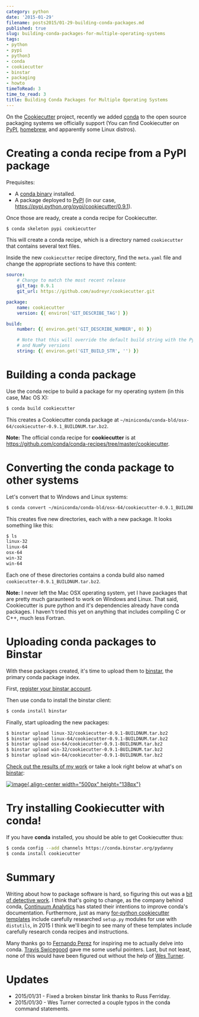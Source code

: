 ```yaml
---
category: python
date: '2015-01-29'
filename: posts2015/01-29-building-conda-packages.md
published: true
slug: building-conda-packages-for-multiple-operating-systems
tags:
- python
- pypi
- python3
- conda
- cookiecutter
- binstar
- packaging
- howto
timeToRead: 3
time_to_read: 3
title: Building Conda Packages for Multiple Operating Systems
---
```


On the [Cookiecutter](https://github.com/audreyr/cookiecutter) project,
recently we added [conda](http://conda.pydata.org/) to the open source
packaging systems we officially support (You can find Cookiecutter on
[PyPI](https://pypi.python.org/pypi/cookiecutter),
[homebrew](https://github.com/Homebrew/homebrew/blob/master/Library/Formula/cookiecutter.rb),
and apparently some Linux distros).

Creating a conda recipe from a PyPI package
===========================================

Prequisites:

-   A [conda binary](http://conda.pydata.org/miniconda.html#miniconda)
    installed.
-   A package deployed to
    [PyPI](https://pypi.python.org/pypi/cookiecutter) (in our case,
    <https://pypi.python.org/pypi/cookiecutter/0.9.1>).

Once those are ready, create a conda recipe for Cookiecutter.

``` bash
$ conda skeleton pypi cookiecutter
```

This will create a conda recipe, which is a directory named
`cookiecutter` that contains several text files.

Inside the new `cookiecutter` recipe directory, find the `meta.yaml`
file and change the appropriate sections to have this content:

``` yaml
source:
    # Change to match the most recent release
    git_tag: 0.9.1
    git_url: https://github.com/audreyr/cookiecutter.git

package:
    name: cookiecutter
    version: {{ environ['GIT_DESCRIBE_TAG'] }}

build:
    number: {{ environ.get('GIT_DESCRIBE_NUMBER', 0) }}

    # Note that this will override the default build string with the Python
    # and NumPy versions
    string: {{ environ.get('GIT_BUILD_STR', '') }}
```

Building a conda package
========================

Use the conda recipe to build a package for my operating system (in this
case, Mac OS X):

``` bash
$ conda build cookiecutter
```

This creates a Cookiecutter conda package at
`~/miniconda/conda-bld/osx-64/cookiecutter-0.9.1_BUILDNUM.tar.bz2`.

**Note:** The official conda recipe for **cookiecutter** is at
<https://github.com/conda/conda-recipes/tree/master/cookiecutter>.

Converting the conda package to other systems
=============================================

Let's convert that to Windows and Linux systems:

``` bash
$ conda convert ~/miniconda/conda-bld/osx-64/cookiecutter-0.9.1_BUILDNUM.tar.bz2 -p all
```

This creates five new directories, each with a new package. It looks
something like this:

``` bash
$ ls
linux-32
linux-64
osx-64
win-32
win-64
```

Each one of these directories contains a conda build also named
`cookiecutter-0.9.1_BUILDNUM.tar.bz2`.

**Note:** I never left the Mac OSX operating system, yet I have packages
that are pretty much garaunteed to work on Windows and Linux. That said,
Cookiecutter is pure python and it's dependencies already have conda
packages. I haven't tried this yet on anything that includes compiling
C or C++, much less Fortran.

Uploading conda packages to Binstar
===================================

With these packages created, it's time to upload them to
[binstar](http://binstar.org), the primary conda package index.

First, [register your binstar
account](https://binstar.org/account/register).

Then use conda to install the binstar client:

``` bash
$ conda install binstar
```

Finally, start uploading the new packages:

``` bash
$ binstar upload linux-32/cookiecutter-0.9.1-BUILDNUM.tar.bz2
$ binstar upload linux-64/cookiecutter-0.9.1-BUILDNUM.tar.bz2
$ binstar upload osx-64/cookiecutter-0.9.1-BUILDNUM.tar.bz2
$ binstar upload win-32/cookiecutter-0.9.1-BUILDNUM.tar.bz2
$ binstar upload win-64/cookiecutter-0.9.1-BUILDNUM.tar.bz2
```

[Check out the results of my
work](https://binstar.org/pydanny/cookiecutter) or take a look right
below at what's on [binstar](http://binstar.org):

[![image](https://pydanny.com/static/packages.png){.align-center
width="500px"
height="138px"}](https://binstar.org/search?q=cookiecutter)

Try installing Cookiecutter with conda!
=======================================

If you have **conda** installed, you should be able to get Cookiecutter
thus:

``` bash
$ conda config --add channels https://conda.binstar.org/pydanny
$ conda install cookiecutter
```

Summary
=======

Writing about how to package software is hard, so figuring this out was
a [bit of detective
work](https://github.com/audreyr/cookiecutter/issues/232#issuecomment-71552905).
I think that's going to change, as the company behind conda, [Continuum
Analytics](http://www.continuum.io/) has stated their intentions to
improve conda's documentation. Furthermore, just as many [for-python
cookiecutter templates](https://github.com/audreyr/cookiecutter#python)
include carefully researched `setup.py` modules for use with
`distutils`, in 2015 I think we'll begin to see many of these templates
include carefully research conda recipes and instructions.

Many thanks go to [Fernando Perez](https://twitter.com/fperez_org) for
inspiring me to actually delve into conda. [Travis
Swicegood](https://twitter.com/tswicegood) gave me some useful pointers.
Last, but not least, none of this would have been figured out without
the help of [Wes Turner](https://twitter.com/westurner).

Updates
=======

-   2015/01/31 - Fixed a broken binstar link thanks to Russ Ferriday.
-   2015/01/30 - Wes Turner corrected a couple typos in the conda
    command statements.
